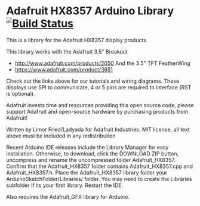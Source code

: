 # Adafruit HX8357 Arduino Library [![Build Status](https://github.com/adafruit/Adafruit_HX8357_Library/workflows/Arduino%20Library%20CI/badge.svg)](https://github.com/adafruit/Adafruit_HX8357_Library/actions)

This is a library for the Adafruit HX8357 display products

This library works with the Adafruit 3.5" Breakout
   * http://www.adafruit.com/products/2050
And the 3.5" TFT FeatherWing
   * https://www.adafruit.com/product/3651

Check out the links above for our tutorials and wiring diagrams.
These displays use SPI to communicate, 4 or 5 pins are required
to interface (RST is optional).

Adafruit invests time and resources providing this open source code,
please support Adafruit and open-source hardware by purchasing
products from Adafruit!

Written by Limor Fried/Ladyada for Adafruit Industries.
MIT license, all text above must be included in any redistribution

Recent Arduino IDE releases include the Library Manager for easy installation. Otherwise, to download, click the DOWNLOAD ZIP button, uncompress and rename the uncompressed folder Adafruit_HX8357. Confirm that the Adafruit_HX8357 folder contains Adafruit_HX8357.cpp and Adafruit_HX8357.h. Place the Adafruit_HX8357 library folder your ArduinoSketchFolder/Libraries/ folder. You may need to create the Libraries subfolder if its your first library. Restart the IDE.

Also requires the Adafruit_GFX library for Arduino.
